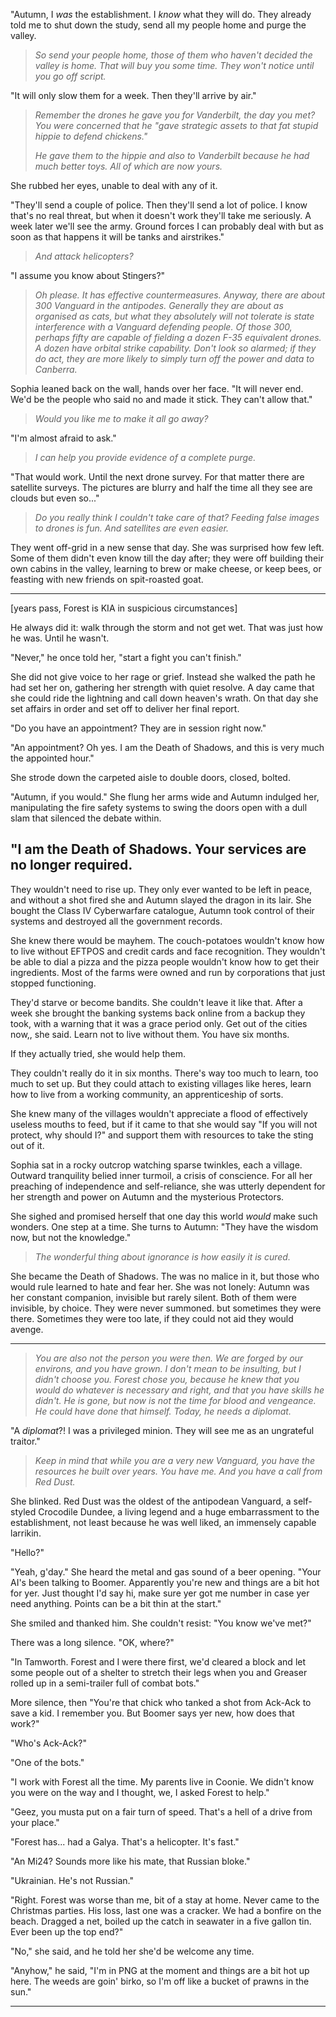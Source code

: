 "Autumn, I _was_ the establishment. I _know_ what they will do. They already told me to shut down the study, send all my people home and purge the valley.

> _So send your people home, those of them who haven't decided the valley is home. That will buy you some time. They won't notice until you go off script._

"It will only slow them for a week. Then they'll arrive by air." 

> _Remember the drones he gave you for Vanderbilt, the day you met? You were concerned that he "gave strategic assets to that fat stupid hippie to defend chickens."_
>
> _He gave them to the hippie and also to Vanderbilt because he had much better toys. All of which are now yours._

She rubbed her eyes, unable to deal with any of it.

"They'll send a couple of police. Then they'll send a lot of police. I know that's no real threat, but when it doesn't work they'll take me seriously. A week later we'll see the army. Ground forces I can probably deal with but as soon as that happens it will be tanks and airstrikes."

> _And attack helicopters?_

"I assume you know about Stingers?"

> _Oh please. It has effective countermeasures. Anyway, there are about 300 Vanguard in the antipodes. Generally they are about as organised as cats, but what they absolutely will not tolerate is state interference with a Vanguard defending people. Of those 300, perhaps fifty are capable of fielding a dozen F-35 equivalent drones. A dozen have orbital strike capability. Don't look so alarmed; if they do act, they are more likely to simply turn off the power and data to Canberra._

Sophia leaned back on the wall, hands over her face. "It will never end. We'd be the people who said no and made it stick. They can't allow that."

> _Would you like me to make it all go away?_

"I'm almost afraid to ask."

> _I can help you provide evidence of a complete purge._

"That would work. Until the next drone survey. For that matter there are satellite surveys. The pictures are blurry and half the time all they see are clouds but even so..."

> _Do you really think I couldn't take care of that? Feeding false images to drones is fun. And satellites are even easier._

They went off-grid in a new sense that day. She was surprised how few left. Some of them didn't even know till the day after; they were off building their own cabins in the valley, learning to brew or make cheese, or keep bees, or feasting with new friends on spit-roasted goat.

---
[years pass, Forest is KIA in suspicious circumstances]

He always did it: walk through the storm and not get wet. That was just how he was. Until he wasn't.

"Never," he once told her, "start a fight you can't finish."

She did not give voice to her rage or grief. Instead she walked the path he had set her on, gathering her strength with quiet resolve. A day came that she could ride the lightning and call down heaven's wrath. On that day she set affairs in order and set off to deliver her final report. 

"Do you have an appointment? They are in session right now." 

"An appointment? Oh yes. I am the Death of Shadows, and this is very much the appointed hour."

She strode down the carpeted aisle to double doors, closed, bolted.

"Autumn, if you would." She flung her arms wide and Autumn indulged her, manipulating the fire safety systems to swing the doors open with a dull slam that silenced the debate within.

"I am the Death of Shadows. Your services are no longer required.
---

They wouldn't need to rise up. They only ever wanted to be left in peace, and without a shot fired she and Autumn slayed the dragon in its lair. She bought the Class IV Cyberwarfare catalogue, Autumn took control of their systems and destroyed all the government records.

She knew there would be mayhem. The couch-potatoes wouldn't know how to live without EFTPOS and credit cards and face recognition. They wouldn't be able to dial a pizza and the pizza people wouldn't know how to get their ingredients. Most of the farms were owned and run by corporations that just stopped functioning.

They'd starve or become bandits. She couldn't leave it like that. After a week she brought the banking systems back online from a backup they took, with a warning that it was a grace period only. Get out of the cities now,, she said. Learn not to live without them. You have six months.

If they actually tried, she would help them.

They couldn't really do it in six months. There's way too much to learn, too much to set up. But they could attach to existing villages like heres, learn how to live from a working community, an apprenticeship of sorts.

She knew many of the villages wouldn't appreciate a flood of effectively useless mouths to feed, but if it came to that she would  say "If you will not protect, why should I?" and support them with resources to take the sting out of it.

Sophia sat in a rocky outcrop watching sparse twinkles, each a village. Outward tranquility belied inner turmoil, a crisis of conscience. For all her preaching of independence and self-reliance, she was utterly dependent for her strength and power on Autumn and the mysterious Protectors.

She sighed and promised herself that one day this world _would_ make such wonders. One step at a time. She turns to Autumn: "They have the wisdom now, but not the knowledge." 


> _The wonderful thing about ignorance is how easily it is cured._

She became the Death of Shadows. The was no malice in it, but those who would rule learned to hate and fear her. She was not lonely: Autumn was her constant companion, invisible but rarely silent. Both of them were invisible, by choice. They were never summoned. but sometimes they were there. Sometimes they were too late, if they could not aid they would avenge.


---

> _You are also not the person you were then. We are forged by our environs, and you have grown. I don't mean to be insulting, but I didn't choose you. Forest chose you, because he knew that you would do whatever is necessary and right, and that you have skills he didn't. He is gone, but now is not the time for blood and vengeance. He could have done that himself. Today, he needs a diplomat._

"A _diplomat_?! I was a privileged minion. They will see me as an ungrateful traitor."

> _Keep in mind that while you are a very new Vanguard, you have the resources he built over years. You have me. And you have a call from Red Dust._

She blinked. Red Dust was the oldest of the antipodean Vanguard, a self-styled Crocodile Dundee, a living legend and a huge embarrassment to the establishment, not least because he was well liked, an immensely capable larrikin.

"Hello?" 

"Yeah, g'day." She heard the metal and gas sound of a beer opening. "Your AI's been talking to Boomer. Apparently you're new and things are a bit hot for yer. Just thought I'd say hi, make sure yer got me number in case yer need anything. Points can be a bit thin at the start." 

She smiled and thanked him. She couldn't resist: "You know we've met?" 

There was a long silence. "OK, where?"

"In Tamworth. Forest and I were there first, we'd cleared a block and let some people out of a shelter to stretch their legs when you and Greaser rolled up in a semi-trailer full of combat bots."

More silence, then "You're that chick who tanked a shot from Ack-Ack to save a kid. I remember you. But Boomer says yer new, how does that work?"

"Who's Ack-Ack?"

"One of the bots."

"I work with Forest all the time. My parents live in Coonie. We didn't know you were on the way and I thought, we, I asked Forest to help."

"Geez, you musta put on a fair turn of speed. That's a hell of a drive from your place."

"Forest has... had a Galya. That's a helicopter. It's fast."

"An Mi24? Sounds more like his mate, that Russian bloke."

"Ukrainian. He's not Russian."

"Right. Forest was worse than me, bit of a stay at home. Never came to the Christmas parties. His loss, last one was a cracker. We had a bonfire on the beach. Dragged a net, boiled up the catch in seawater in a five gallon tin. Ever been up the top end?"

"No," she said, and he told her she'd be welcome any time.

"Anyhow," he said, "I'm in PNG at the moment and things are a bit hot up here. The weeds are goin' birko, so I'm off like a bucket of prawns in the sun."

---

